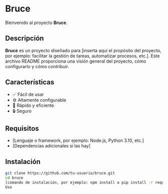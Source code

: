 # Bruce

Bienvenido al proyecto **Bruce**.

## Descripción

**Bruce** es un proyecto diseñado para [inserta aquí el propósito del proyecto, por ejemplo: facilitar la gestión de tareas, automatizar procesos, etc.]. Este archivo README proporciona una visión general del proyecto, cómo configurarlo y cómo contribuir.

## Características

- ✅ Fácil de usar
- ⚙️ Altamente configurable
- 🚀 Rápido y eficiente
- 🔒 Seguro

## Requisitos

- [Lenguaje o framework, por ejemplo: Node.js, Python 3.10, etc.]
- [Dependencias adicionales si las hay]

## Instalación

```bash
git clone https://github.com/tu-usuario/bruce.git
cd bruce
[comando de instalación, por ejemplo: npm install o pip install -r requirements.txt]
Uso